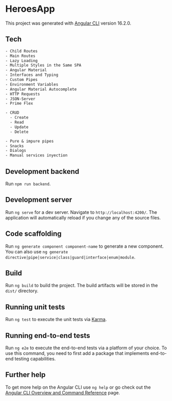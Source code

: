 # HeroesApp

This project was generated with [Angular CLI](https://github.com/angular/angular-cli) version 16.2.0.

## Tech

```txt
- Child Routes
- Main Routes
- Lazy Loading
- Multiple Styles in the Same SPA
- Angular Material
- Interfaces and Typing
- Custom Pipes
- Environment Variables
- Angular Material Autocomplete
- HTTP Requests
- JSON-Server
- Prime Flex

- CRUD
  - Create
  - Read
  - Update
  - Delete

- Pure & impure pipes
- Snacks
- Dialogs
- Manual services inyection
```

## Development backend

Run `npm run backend`.

## Development server

Run `ng serve` for a dev server. Navigate to `http://localhost:4200/`. The application will automatically reload if you change any of the source files.

## Code scaffolding

Run `ng generate component component-name` to generate a new component. You can also use `ng generate directive|pipe|service|class|guard|interface|enum|module`.

## Build

Run `ng build` to build the project. The build artifacts will be stored in the `dist/` directory.

## Running unit tests

Run `ng test` to execute the unit tests via [Karma](https://karma-runner.github.io).

## Running end-to-end tests

Run `ng e2e` to execute the end-to-end tests via a platform of your choice. To use this command, you need to first add a package that implements end-to-end testing capabilities.

## Further help

To get more help on the Angular CLI use `ng help` or go check out the [Angular CLI Overview and Command Reference](https://angular.io/cli) page.
